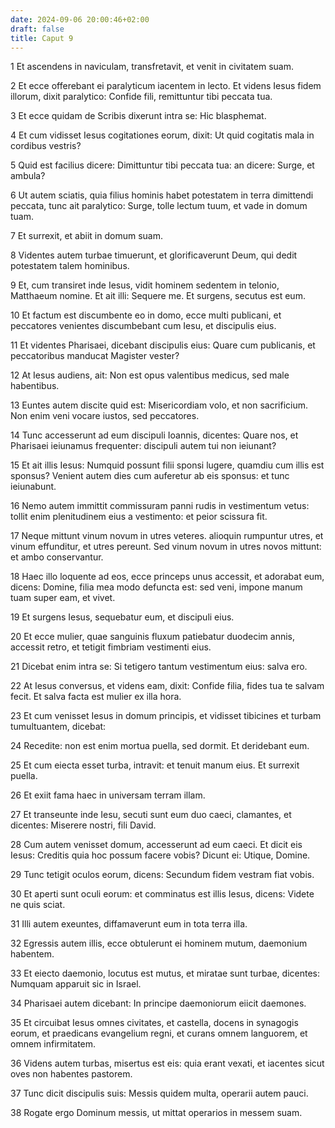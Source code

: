 ```yaml
---
date: 2024-09-06 20:00:46+02:00
draft: false
title: Caput 9
---
```





1 Et ascendens in naviculam, transfretavit, et venit in civitatem suam.

2 Et ecce offerebant ei paralyticum iacentem in lecto. Et videns Iesus fidem illorum, dixit paralytico: Confide fili, remittuntur tibi peccata tua.

3 Et ecce quidam de Scribis dixerunt intra se: Hic blasphemat.

4 Et cum vidisset Iesus cogitationes eorum, dixit: Ut quid cogitatis mala in cordibus vestris?

5 Quid est facilius dicere: Dimittuntur tibi peccata tua: an dicere: Surge, et ambula?

6 Ut autem sciatis, quia filius hominis habet potestatem in terra dimittendi peccata, tunc ait paralytico: Surge, tolle lectum tuum, et vade in domum tuam.

7 Et surrexit, et abiit in domum suam.

8 Videntes autem turbae timuerunt, et glorificaverunt Deum, qui dedit potestatem talem hominibus.

9 Et, cum transiret inde Iesus, vidit hominem sedentem in telonio, Matthaeum nomine. Et ait illi: Sequere me. Et surgens, secutus est eum.

10 Et factum est discumbente eo in domo, ecce multi publicani, et peccatores venientes discumbebant cum Iesu, et discipulis eius.

11 Et videntes Pharisaei, dicebant discipulis eius: Quare cum publicanis, et peccatoribus manducat Magister vester?

12 At Iesus audiens, ait: Non est opus valentibus medicus, sed male habentibus.

13 Euntes autem discite quid est: Misericordiam volo, et non sacrificium. Non enim veni vocare iustos, sed peccatores.

14 Tunc accesserunt ad eum discipuli Ioannis, dicentes: Quare nos, et Pharisaei ieiunamus frequenter: discipuli autem tui non ieiunant?

15 Et ait illis Iesus: Numquid possunt filii sponsi lugere, quamdiu cum illis est sponsus? Venient autem dies cum auferetur ab eis sponsus: et tunc ieiunabunt.

16 Nemo autem immittit commissuram panni rudis in vestimentum vetus: tollit enim plenitudinem eius a vestimento: et peior scissura fit.

17 Neque mittunt vinum novum in utres veteres. alioquin rumpuntur utres, et vinum effunditur, et utres pereunt. Sed vinum novum in utres novos mittunt: et ambo conservantur.

18 Haec illo loquente ad eos, ecce princeps unus accessit, et adorabat eum, dicens: Domine, filia mea modo defuncta est: sed veni, impone manum tuam super eam, et vivet.

19 Et surgens Iesus, sequebatur eum, et discipuli eius.

20 Et ecce mulier, quae sanguinis fluxum patiebatur duodecim annis, accessit retro, et tetigit fimbriam vestimenti eius.

21 Dicebat enim intra se: Si tetigero tantum vestimentum eius: salva ero.

22 At Iesus conversus, et videns eam, dixit: Confide filia, fides tua te salvam fecit. Et salva facta est mulier ex illa hora.

23 Et cum venisset Iesus in domum principis, et vidisset tibicines et turbam tumultuantem, dicebat:

24 Recedite: non est enim mortua puella, sed dormit. Et deridebant eum.

25 Et cum eiecta esset turba, intravit: et tenuit manum eius. Et surrexit puella.

26 Et exiit fama haec in universam terram illam.

27 Et transeunte inde Iesu, secuti sunt eum duo caeci, clamantes, et dicentes: Miserere nostri, fili David.

28 Cum autem venisset domum, accesserunt ad eum caeci. Et dicit eis Iesus: Creditis quia hoc possum facere vobis? Dicunt ei: Utique, Domine.

29 Tunc tetigit oculos eorum, dicens: Secundum fidem vestram fiat vobis.

30 Et aperti sunt oculi eorum: et comminatus est illis Iesus, dicens: Videte ne quis sciat.

31 Illi autem exeuntes, diffamaverunt eum in tota terra illa.

32 Egressis autem illis, ecce obtulerunt ei hominem mutum, daemonium habentem.

33 Et eiecto daemonio, locutus est mutus, et miratae sunt turbae, dicentes: Numquam apparuit sic in Israel.

34 Pharisaei autem dicebant: In principe daemoniorum eiicit daemones.

35 Et circuibat Iesus omnes civitates, et castella, docens in synagogis eorum, et praedicans evangelium regni, et curans omnem languorem, et omnem infirmitatem.

36 Videns autem turbas, misertus est eis: quia erant vexati, et iacentes sicut oves non habentes pastorem.

37 Tunc dicit discipulis suis: Messis quidem multa, operarii autem pauci.

38 Rogate ergo Dominum messis, ut mittat operarios in messem suam.

